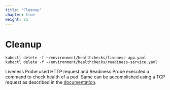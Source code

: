 ```yaml
---
title: "Cleanup"
chapter: true
weight: 25
---
```


# Cleanup

```
kubectl delete -f ~/environment/healthchecks/liveness-app.yaml
kubectl delete -f ~/environment/healthchecks/readiness-service.yaml
```

Liveness Probe used HTTP request and Readiness Probe executed a command to check health of a pod. Same can be accomplished using a TCP request as described in the [documentation](https://kubernetes.io/docs/tasks/configure-pod-container/configure-liveness-readiness-probes/).

